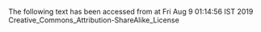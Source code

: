 The following text has been accessed from at Fri Aug 9 01:14:56 IST 2019
Creative_Commons_Attribution-ShareAlike_License
